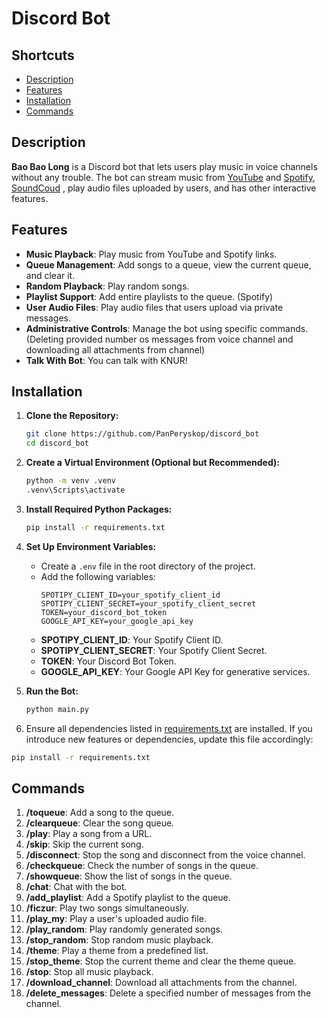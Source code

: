 # Discord Bot

## Shortcuts

- [Description](#description)
- [Features](#features)
- [Installation](#installation)
- [Commands](#commands)


## Description

**Bao Bao Long** is a Discord bot that lets users play music in voice channels without any trouble. The bot can stream music from [YouTube](https://youtube.com) and [Spotify](https://spotify.com), [SoundCoud]('https://soundcloud.com') , play audio files uploaded by users, and has other interactive features.

## Features

- **Music Playback**: Play music from YouTube and Spotify links.
- **Queue Management**: Add songs to a queue, view the current queue, and clear it.
- **Random Playback**: Play random songs.
- **Playlist Support**: Add entire playlists to the queue. (Spotify)
- **User Audio Files**: Play audio files that users upload via private messages.
- **Administrative Controls**: Manage the bot using specific commands. (Deleting provided number os messages from voice channel and downloading all attachments from channel)
- **Talk With Bot**: You can talk with KNUR!

## Installation

1. **Clone the Repository:**
    ```bash
    git clone https://github.com/PanPeryskop/discord_bot
    cd discord_bot
    ```

2. **Create a Virtual Environment (Optional but Recommended):**
    ```bash
    python -m venv .venv
    .venv\Scripts\activate 
    ```

3. **Install Required Python Packages:**
    ```bash
    pip install -r requirements.txt
    ```

4. **Set Up Environment Variables:**
    - Create a ```.env``` file in the root directory of the project.
    - Add the following variables:
        ```env
        SPOTIPY_CLIENT_ID=your_spotify_client_id
        SPOTIPY_CLIENT_SECRET=your_spotify_client_secret
        TOKEN=your_discord_bot_token
        GOOGLE_API_KEY=your_google_api_key
        ```
    - **SPOTIPY_CLIENT_ID**: Your Spotify Client ID.
    - **SPOTIPY_CLIENT_SECRET**: Your Spotify Client Secret.
    - **TOKEN**: Your Discord Bot Token.
    - **GOOGLE_API_KEY**: Your Google API Key for generative services.

5. **Run the Bot:**
    ```bash
    python main.py
    ```

6. Ensure all dependencies listed in [requirements.txt](https://github.com/PanPeryskop/discord_bot/blob/main/requirements.txt) are installed. If you introduce new features or dependencies, update this file accordingly:
```bash
pip install -r requirements.txt
```

## Commands

1. **/toqueue**: Add a song to the queue.
2. **/clearqueue**: Clear the song queue.
3. **/play**: Play a song from a URL.
4. **/skip**: Skip the current song.
5. **/disconnect**: Stop the song and disconnect from the voice channel.
6. **/checkqueue**: Check the number of songs in the queue.
7. **/showqueue**: Show the list of songs in the queue.
8. **/chat**: Chat with the bot.
9. **/add_playlist**: Add a Spotify playlist to the queue.
10. **/ficzur**: Play two songs simultaneously.
11. **/play_my**: Play a user's uploaded audio file.
12. **/play_random**: Play randomly generated songs.
13. **/stop_random**: Stop random music playback.
14. **/theme**: Play a theme from a predefined list.
15. **/stop_theme**: Stop the current theme and clear the theme queue.
16. **/stop**: Stop all music playback.
17. **/download_channel**: Download all attachments from the channel.
18. **/delete_messages**: Delete a specified number of messages from the channel.